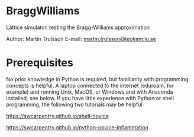 # BraggWilliams
Lattice simulator, testing the Bragg-Williams approximation

Author: Martin Trulsson
E-mail: martin.trulsson@teokem.lu.se

# Prerequisites

No prior knowledge in Python is required, but familiarity with programming concepts is helpful.
A laptop connected to the internet (eduroam, for example) and running Unix, MacOS, or Windows and with Anaconda installed, see below.
If you have little experience with Python or shell programming, the following two tutorials may be helpful:

https://swcarpentry.github.io/shell-novice

https://swcarpentry.github.io/python-novice-inflammation
